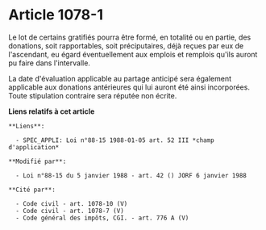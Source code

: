 # Article 1078-1

Le lot de certains gratifiés pourra être formé, en totalité ou en partie, des donations, soit rapportables, soit
préciputaires, déjà reçues par eux de l'ascendant, eu égard éventuellement aux emplois et remplois qu'ils auront pu faire
dans l'intervalle.

La date d'évaluation applicable au partage anticipé sera également applicable aux donations antérieures qui lui auront été
ainsi incorporées. Toute stipulation contraire sera réputée non écrite.

**Liens relatifs à cet article**

	**Liens**:

	  - SPEC_APPLI: Loi n°88-15 1988-01-05 art. 52 III *champ d'application*

	**Modifié par**:

	  - Loi n°88-15 du 5 janvier 1988 - art. 42 () JORF 6 janvier 1988

	**Cité par**:

	  - Code civil - art. 1078-10 (V)
	  - Code civil - art. 1078-7 (V)
	  - Code général des impôts, CGI. - art. 776 A (V)

